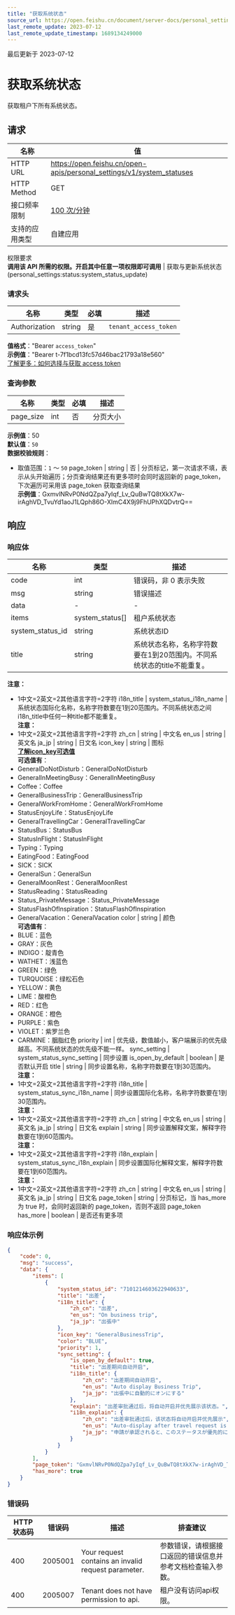 ```yaml
---
title: "获取系统状态"
source_url: https://open.feishu.cn/document/server-docs/personal_settings-v1/system_status/list
last_remote_update: 2023-07-12
last_remote_update_timestamp: 1689134249000
---
```

最后更新于 2023-07-12

# 获取系统状态

获取租户下所有系统状态。

## 请求
名称 | 值
---|---
HTTP URL | https://open.feishu.cn/open-apis/personal_settings/v1/system_statuses
HTTP Method | GET
接口频率限制 | [100 次/分钟](https://open.feishu.cn/document/ukTMukTMukTM/uUzN04SN3QjL1cDN)
支持的应用类型 | 自建应用
权限要求  
            **调用该 API 所需的权限。开启其中任意一项权限即可调用** | 获取与更新系统状态(personal_settings:status:system_status_update)

### 请求头

名称 | 类型 | 必填 | 描述
--- | --- | --- | ---
Authorization | string | 是 | `tenant_access_token`  
**值格式**："Bearer `access_token`"  
**示例值**："Bearer t-7f1bcd13fc57d46bac21793a18e560"  
[了解更多：如何选择与获取 access token](https://open.feishu.cn/document/uAjLw4CM/ugTN1YjL4UTN24CO1UjN/trouble-shooting/how-to-choose-which-type-of-token-to-use)

### 查询参数

名称 | 类型 | 必填 | 描述
--- | --- | --- | ---
page_size | int | 否 | 分页大小  
**示例值**：50  
**默认值**：`50`  
**数据校验规则**：  
- 取值范围：`1` ～ `50`
page_token | string | 否 | 分页标记，第一次请求不填，表示从头开始遍历；分页查询结果还有更多项时会同时返回新的 page_token，下次遍历可采用该 page_token 获取查询结果  
**示例值**：GxmvlNRvP0NdQZpa7yIqf_Lv_QuBwTQ8tXkX7w-irAghVD_TvuYd1aoJ1LQph86O-XImC4X9j9FhUPhXQDvtrQ==

## 响应

### 响应体

名称 | 类型 | 描述
--- | --- | ---
code | int | 错误码，非 0 表示失败
msg | string | 错误描述
data | \- | \-
items | system_status\[\] | 租户系统状态
system_status_id | string | 系统状态ID
title | string | 系统状态名称，名称字符数要在1到20范围内。不同系统状态的title不能重复。  
 **注意：**   
- 1中文=2英文=2其他语言字符=2字符
i18n_title | system_status_i18n_name | 系统状态国际化名称，名称字符数要在1到20范围内。不同系统状态之间i18n_title中任何一种title都不能重复。  
 **注意：**   
- 1中文=2英文=2其他语言字符=2字符
zh_cn | string | 中文名
en_us | string | 英文名
ja_jp | string | 日文名
icon_key | string | 图标  
[**了解icon_key可选值**](https://open.feishu.cn/document/uAjLw4CM/ukTMukTMukTM/personal_settings-v1/system_status/overview)  
**可选值有**：  
- GeneralDoNotDisturb：GeneralDoNotDisturb  
- GeneralInMeetingBusy：GeneralInMeetingBusy  
- Coffee：Coffee  
- GeneralBusinessTrip：GeneralBusinessTrip  
- GeneralWorkFromHome：GeneralWorkFromHome  
- StatusEnjoyLife：StatusEnjoyLife  
- GeneralTravellingCar：GeneralTravellingCar  
- StatusBus：StatusBus  
- StatusInFlight：StatusInFlight  
- Typing：Typing  
- EatingFood：EatingFood  
- SICK：SICK  
- GeneralSun：GeneralSun  
- GeneralMoonRest：GeneralMoonRest  
- StatusReading：StatusReading  
- Status_PrivateMessage：Status_PrivateMessage  
- StatusFlashOfInspiration：StatusFlashOfInspiration  
- GeneralVacation：GeneralVacation
color | string | 颜色  
**可选值有**：  
- BLUE：蓝色  
- GRAY：灰色  
- INDIGO：靛青色  
- WATHET：浅蓝色  
- GREEN：绿色  
- TURQUOISE：绿松石色  
- YELLOW：黄色  
- LIME：酸橙色  
- RED：红色  
- ORANGE：橙色  
- PURPLE：紫色  
- VIOLET：紫罗兰色  
- CARMINE：胭脂红色
priority | int | 优先级，数值越小，客户端展示的优先级越高。不同系统状态的优先级不能一样。
sync_setting | system_status_sync_setting | 同步设置
is_open_by_default | boolean | 是否默认开启
title | string | 同步设置名称，名称字符数要在1到30范围内。  
**注意：**   
- 1中文=2英文=2其他语言字符=2字符
i18n_title | system_status_sync_i18n_name | 同步设置国际化名称，名称字符数要在1到30范围内。  
**注意：**   
- 1中文=2英文=2其他语言字符=2字符
zh_cn | string | 中文名
en_us | string | 英文名
ja_jp | string | 日文名
explain | string | 同步设置解释文案，解释字符数要在1到60范围内。  
**注意：**   
- 1中文=2英文=2其他语言字符=2字符
i18n_explain | system_status_sync_i18n_explain | 同步设置国际化解释文案，解释字符数要在1到60范围内。  
**注意：**   
- 1中文=2英文=2其他语言字符=2字符
zh_cn | string | 中文名
en_us | string | 英文名
ja_jp | string | 日文名
page_token | string | 分页标记，当 has_more 为 true 时，会同时返回新的 page_token，否则不返回 page_token
has_more | boolean | 是否还有更多项

### 响应体示例
```json
{
    "code": 0,
    "msg": "success",
    "data": {
        "items": [
            {
                "system_status_id": "7101214603622940633",
                "title": "出差",
                "i18n_title": {
                    "zh_cn": "出差",
                    "en_us": "On business trip",
                    "ja_jp": "出張中"
                },
                "icon_key": "GeneralBusinessTrip",
                "color": "BLUE",
                "priority": 1,
                "sync_setting": {
                    "is_open_by_default": true,
                    "title": "出差期间自动开启",
                    "i18n_title": {
                        "zh_cn": "出差期间自动开启",
                        "en_us": "Auto display Business Trip",
                        "ja_jp": "出張中に自動的にオンにする"
                    },
                    "explain": "出差审批通过后，将自动开启并优先展示该状态。",
                    "i18n_explain": {
                        "zh_cn": "出差审批通过后，该状态将自动开启并优先展示",
                        "en_us": "Auto-display after travel request is approved.",
                        "ja_jp": "申請が承認されると、このステータスが優先的に表示されます"
                    }
                }
            }
        ],
        "page_token": "GxmvlNRvP0NdQZpa7yIqf_Lv_QuBwTQ8tXkX7w-irAghVD_TvuYd1aoJ1LQph86O-XImC4X9j9FhUPhXQDvtrQ==",
        "has_more": true
    }
}
```

### 错误码

HTTP状态码 | 错误码 | 描述 | 排查建议
--- | --- | --- | ---
400 | 2005001 | Your request contains an invalid request parameter. | 参数错误，请根据接口返回的错误信息并参考文档检查输入参数。
400 | 2005007 | Tenant does not have permission to api. | 租户没有访问api权限。
